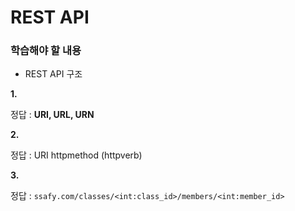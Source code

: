 # REST API

### 학습해야 할 내용

- REST API 구조

**1.** 

정답 : **URI, URL, URN**

**2.**

정답 : URI httpmethod (httpverb)

**3.**

정답 : `ssafy.com/classes/<int:class_id>/members/<int:member_id>`

